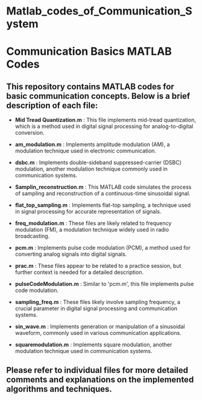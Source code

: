 # Matlab_codes_of_Communication_System

# Communication Basics MATLAB Codes

## This repository contains MATLAB codes for basic communication concepts. Below is a brief description of each file:

- **Mid Tread Quantization.m** : This file implements mid-tread quantization, which is a method used in digital signal processing for analog-to-digital conversion.
-  **am_modulation.m** : Implements amplitude modulation (AM), a modulation technique used in electronic communication.
- **dsbc.m** : Implements double-sideband suppressed-carrier (DSBC) modulation, another modulation technique commonly used in communication systems.

- **Samplin_reconstruction.m** : This MATLAB code simulates the process of sampling and reconstruction of a continuous-time sinusoidal signal.

-  **flat_top_sampling.m** : Implements flat-top sampling, a technique used in signal processing for accurate representation of signals.

-  **freq_modulation.m** : These files are likely related to frequency modulation (FM), a modulation technique widely used in radio broadcasting.


- **pcm.m** : Implements pulse code modulation (PCM), a method used for converting analog signals into digital signals.


- **prac.m**  : These files appear to be related to a practice session, but further context is needed for a detailed description.

 - **pulseCodeModulation.m** : Similar to 'pcm.m', this file implements pulse code modulation.


- **sampling_freq.m** : These files likely involve sampling frequency, a crucial parameter in digital signal processing and communication systems.


- **sin_wave.m** : Implements generation or manipulation of a sinusoidal waveform, commonly used in various communication applications.

- **squaremodulation.m** : Implements square modulation, another modulation technique used in communication systems.

## Please refer to individual files for more detailed comments and explanations on the implemented algorithms and techniques.
